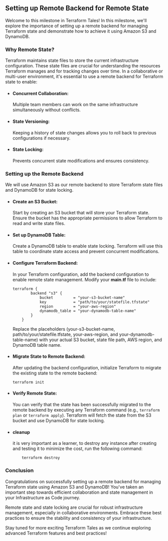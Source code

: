 ## Setting up Remote Backend for Remote State
Welcome to this milestone in Terraform Tales! In this milestone, we'll explore the importance of setting up a remote backend for managing Terraform state and demonstrate how to achieve it using Amazon S3 and DynamoDB.
### Why Remote State?
Terraform maintains state files to store the current infrastructure configuration. These state files are crucial for understanding the resources Terraform manages and for tracking changes over time. In a collaborative or multi-user environment, it's essential to use a remote backend for Terraform state to enable:
- #### Concurrent Collaboration:
    Multiple team members can work on the same infrastructure simultaneously without conflicts.
- #### State Versioning:
    Keeping a history of state changes allows you to roll back to previous configurations if necessary.
- #### State Locking:
    Prevents concurrent state modifications and ensures consistency.
### Setting up the Remote Backend
We will use Amazon S3 as our remote backend to store Terraform state files and DynamoDB for state locking.
- #### Create an S3 Bucket:
    Start by creating an S3 bucket that will store your Terraform state. Ensure the bucket has the appropriate permissions to allow Terraform to read and write state files.
- #### Set up DynamoDB Table:
    Create a DynamoDB table to enable state locking. Terraform will use this table to coordinate state access and prevent concurrent modifications.
- #### Configure Terraform Backend:
    In your Terraform configuration, add the backend configuration to enable remote state management. Modify your **main.tf** file to include:
    ```
    terraform {
            backend "s3" {
                bucket         = "your-s3-bucket-name"
                key            = "path/to/your/statefile.tfstate"
                region         = "your-aws-region"
                dynamodb_table = "your-dynamodb-table-name"
            }
        }
    ```
    Replace the placeholders (your-s3-bucket-name, path/to/your/statefile.tfstate, your-aws-region, and your-dynamodb-table-name) with your actual S3 bucket, state file path, AWS region, and DynamoDB table name.
- #### Migrate State to Remote Backend:
    After updating the backend configuration, initialize Terraform to migrate the existing state to the remote backend:
    ```
    terraform init

    ```
- #### Verify Remote State:
    You can verify that the state has been successfully migrated to the remote backend by executing any Terraform command (e.g., `terraform plan` or `terraform apply`). Terraform will fetch the state from the S3 bucket and use DynamoDB for state locking.
- #### cleanup
    it is very important as a learner, to destroy any instance after creating and testing it to minimize the cost, run the following command:
    ```
        terraform destroy
    ```
### Conclusion
Congratulations on successfully setting up a remote backend for managing Terraform state using Amazon S3 and DynamoDB! You've taken an important step towards efficient collaboration and state management in your Infrastructure as Code journey.

Remote state and state locking are crucial for robust infrastructure management, especially in collaborative environments. Embrace these best practices to ensure the stability and consistency of your infrastructure.

Stay tuned for more exciting Terraform Tales as we continue exploring advanced Terraform features and best practices!